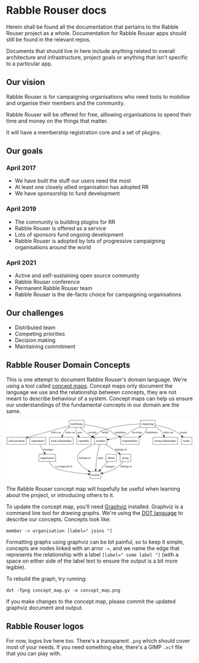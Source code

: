 # Rabble Rouser docs

Herein shall be found all the documentation that pertains to the Rabble Rouser project as a whole. Documentation for Rabble Rouser apps should still be found in the relevant repos. 

Documents that should live in here include anything related to overall architecture and infrastructure, project goals or anything that isn't specific to a particular app.

## Our vision

Rabble Rouser is for campaigning organisations who need tools to mobilise and organise their members and the community.

Rabble Rouser will be offered for free, alllowing organisations to spend their time and money on the things that matter.

It will have a membership registration core and a set of plugins.

## Our goals

### April 2017

* We have built the stuff our users need the most
* At least one closely allied organisation has adopted RR
* We have sponsorship to fund development

### April 2019

* The community is building plugins for RR
* Rabble Rouser is offered as a service
* Lots of sponsors fund ongoing development
* Rabble Rouser is adopted by lots of progressive campaigning organisations around the world

### April 2021

* Active and self-sustaining open source community
* Rabble Rouser conference
* Permanent Rabble Rouser team
* Rabble Rouser is the de-facto choice for campaigning organisations

## Our challenges

* Distributed team
* Competing priorities
* Decision making
* Maintaining commitment

## Rabble Rouser Domain Concepts

This is one attempt to document Rabble Rouser's domain language. We're using a tool called [concept maps](http://cmap.ihmc.us/docs/theory-of-concept-maps). Concept maps only document the language we use and the relationship between concepts, they are not meant to describe behaviour of a system. Concept maps can help us ensure our understandings of the fundamental concepts in our domain are the same.

![Rabble Rouser Concept Map](./concept_map.png "Rabble Rouser Concept Map")

The Rabble Rouser concept map will hopefully be useful when learning about the project, or introducing others to it.

To update the concept map, you'll need [Graphviz](http://www.graphviz.org/) installed. Graphviz is a command line tool for drawing graphs. We're using the [DOT language](http://www.graphviz.org/content/dot-language) to describe our concepts. Concepts look like:

    member -> organisation [label=" joins "]

Formatting graphs using graphviz can be bit painful, so to keep it simple, concepts are nodes linked with an arror `->`, and we name the edge that represents the relationship with a label `[label=" some label "]` (with a space on either side of the label text to ensure the output is a bit more legible).

To rebuild the graph, try running:

    dot -Tpng concept_map.gv -o concept_map.png

If you make changes to the concept map, please commit the updated graphviz document and output.

## Rabble Rouser logos

For now, logos live here too. There's a transparent `.png` which should cover most of your needs. If you need something else, there's a GIMP `.xcf` file that you can play with. 
